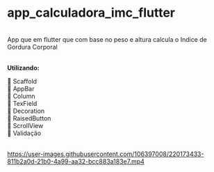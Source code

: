 # app_calculadora_imc_flutter

<br> 
App que em flutter que com base no peso e altura calcula o Indice de Gordura Corporal 
<br><br>

<b> Utilizando: </b> <br>

:red_circle: Scaffold <br>
:red_circle: AppBar <br>
:red_circle: Column <br> 
:red_circle: TexField <br>
:red_circle: Decoration <br>
:red_circle: RaisedButton <br>
:red_circle: ScrollView <br>
:red_circle: Validação  <br> <br>


https://user-images.githubusercontent.com/106397008/220173433-811b2a0d-21b0-4a99-aa32-bcc883a183e7.mp4


